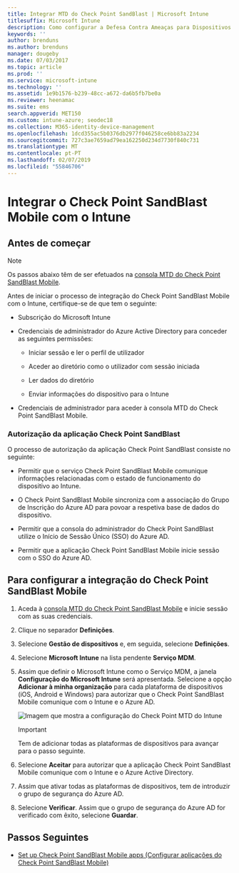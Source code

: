 ```yaml
---
title: Integrar MTD do Check Point SandBlast | Microsoft Intune
titlesuffix: Microsoft Intune
description: Como configurar a Defesa Contra Ameaças para Dispositivos Móveis (MTD) do Check Point SandBlast com o Intune para controlar o acesso de dispositivos móveis aos seus recursos empresariais.
keywords: ''
author: brenduns
ms.author: brenduns
manager: dougeby
ms.date: 07/03/2017
ms.topic: article
ms.prod: ''
ms.service: microsoft-intune
ms.technology: ''
ms.assetid: 1e9b1576-b239-48cc-a672-da6b5fb7be0a
ms.reviewer: heenamac
ms.suite: ems
search.appverid: MET150
ms.custom: intune-azure; seodec18
ms.collection: M365-identity-device-management
ms.openlocfilehash: 1dcd355ac5b0376db2977f046258ce6bb83a2234
ms.sourcegitcommit: 727c3ae7659ad79ea162250d234d7730f840c731
ms.translationtype: MT
ms.contentlocale: pt-PT
ms.lasthandoff: 02/07/2019
ms.locfileid: "55846706"
---
```

# <a name="integrate-check-point-sandblast-mobile-with-intune"></a>Integrar o Check Point SandBlast Mobile com o Intune

## <a name="before-you-begin"></a>Antes de começar

> [!NOTE] 
> Os passos abaixo têm de ser efetuados na [consola MTD do Check Point SandBlast Mobile](https://intune-4.eu1.locsec.net/).

Antes de iniciar o processo de integração do Check Point SandBlast Mobile com o Intune, certifique-se de que tem o seguinte:

-   Subscrição do Microsoft Intune

-   Credenciais de administrador do Azure Active Directory para conceder as seguintes permissões:

    -   Iniciar sessão e ler o perfil de utilizador

    -   Aceder ao diretório como o utilizador com sessão iniciada

    -   Ler dados do diretório

    -   Enviar informações do dispositivo para o Intune

-   Credenciais de administrador para aceder à consola MTD do Check Point SandBlast Mobile.

### <a name="check-point-sandblast-app-authorization"></a>Autorização da aplicação Check Point SandBlast

O processo de autorização da aplicação Check Point SandBlast consiste no seguinte:

-   Permitir que o serviço Check Point SandBlast Mobile comunique informações relacionadas com o estado de funcionamento do dispositivo ao Intune.

-   O Check Point SandBlast Mobile sincroniza com a associação do Grupo de Inscrição do Azure AD para povoar a respetiva base de dados do dispositivo.

-   Permitir que a consola do administrador do Check Point SandBlast utilize o Início de Sessão Único (SSO) do Azure AD.

-   Permitir que a aplicação Check Point SandBlast Mobile inicie sessão com o SSO do Azure AD.

## <a name="to-set-up-check-point-sandblast-mobile-integration"></a>Para configurar a integração do Check Point SandBlast Mobile

1.  Aceda à [consola MTD do Check Point SandBlast Mobile](https://intune-4.eu1.locsec.net/) e inicie sessão com as suas credenciais.

2.  Clique no separador **Definições**.

3.  Selecione **Gestão de dispositivos** e, em seguida, selecione **Definições**.

4.  Selecione **Microsoft Intune** na lista pendente **Serviço MDM**.

5.  Assim que definir o Microsoft Intune como o Serviço MDM, a janela **Configuração do Microsoft Intune** será apresentada. Selecione a opção **Adicionar à minha organização** para cada plataforma de dispositivos (iOS, Android e Windows) para autorizar que o Check Point SandBlast Mobile comunique com o Intune e o Azure AD.

    ![Imagem que mostra a configuração do Check Point MTD do Intune](./media/checkpoint-MTD-1.PNG)

    > [!IMPORTANT]
    > Tem de adicionar todas as plataformas de dispositivos para avançar para o passo seguinte.

6.  Selecione **Aceitar** para autorizar que a aplicação Check Point SandBlast Mobile comunique com o Intune e o Azure Active Directory.

7.  Assim que ativar todas as plataformas de dispositivos, tem de introduzir o grupo de segurança do Azure AD.

8.  Selecione **Verificar**. Assim que o grupo de segurança do Azure AD for verificado com êxito, selecione **Guardar**.

## <a name="next-steps"></a>Passos Seguintes

- [Set up Check Point SandBlast Mobile apps (Configurar aplicações do Check Point SandBlast Mobile)](mtd-apps-ios-app-configuration-policy-add-assign.md)
